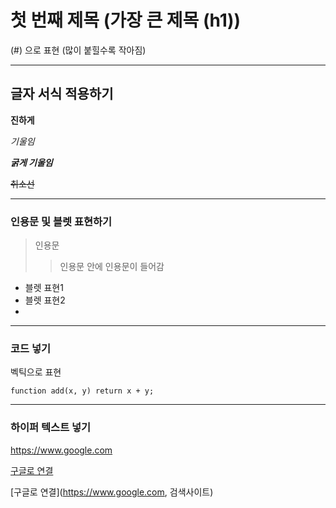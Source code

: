 # 첫 번째 제목 (가장 큰 제목 (h1))
(#) 으로 표현 (많이 붙힐수록 작아짐)

--- 

## 글자 서식 적용하기

**진하게**

*기울임*

***굵게 기울임***

~~취소선~~

---

### 인용문 및 블렛 표현하기
> 인용문
>> 인용문 안에 인용문이 들어감

- 블렛 표현1
- 블렛 표현2
- 
---

### 코드 넣기
벡틱으로 표현 ` `

`function add(x, y) return x + y;`

---

### 하이퍼 텍스트 넣기
https://www.google.com

[구글로 연결](https://www.google.com)

[구글로 연결](https://www.google.com, 검색사이트)

